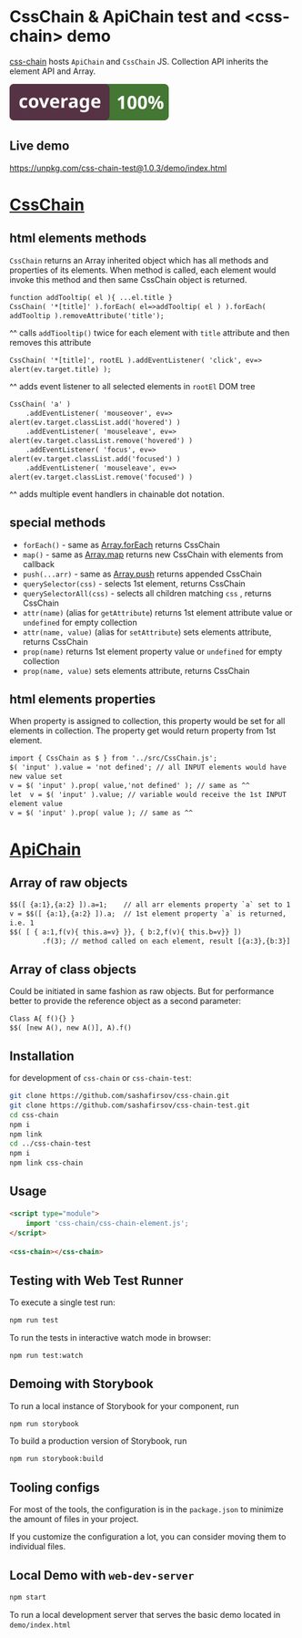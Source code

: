 # CssChain & ApiChain test and \<css-chain> demo

[css-chain](https://github.com/sashafirsov/css-chain.git) hosts `ApiChain` and `CssChain` JS. 
Collection API inherits the element API and Array.

[![coverage][coverage-image]](https://unpkg.com/css-chain-test@1.0.3/coverage/lcov-report/index.html)

## Live demo
https://unpkg.com/css-chain-test@1.0.3/demo/index.html

# [CssChain](https://github.com/sashafirsov/css-chain/blob/main/CssChain.js)
## html elements methods 
`CssChain` returns an Array inherited object which has all methods and properties of its elements.
When method is called, each element would invoke this method and then same CssChain object is returned.

    function addTooltip( el ){ ...el.title }
    CssChain( '*[title]' ).forEach( el=>addTooltip( el ) ).forEach( addTooltip ).removeAttribute('title');
^^ calls `addTiooltip()` twice for each element with `title` attribute and then removes this attribute

    CssChain( '*[title]', rootEL ).addEventListener( 'click', ev=> alert(ev.target.title) );
^^ adds event listener to all selected elements in `rootEl` DOM tree

    CssChain( 'a' )
        .addEventListener( 'mouseover', ev=> alert(ev.target.classList.add('hovered') )
        .addEventListener( 'mouseleave', ev=> alert(ev.target.classList.remove('hovered') )
        .addEventListener( 'focus', ev=> alert(ev.target.classList.add('focused') )
        .addEventListener( 'mouseleave', ev=> alert(ev.target.classList.remove('focused') )
^^ adds multiple event handlers in chainable dot notation.

## special methods
* `forEach()` - same as [Array.forEach](https://developer.mozilla.org/en-US/docs/Web/JavaScript/Reference/Global_Objects/Array/forEach)
  returns CssChain
* `map()` - same as [Array.map](https://developer.mozilla.org/en-US/docs/Web/JavaScript/Reference/Global_Objects/Array/map)
  returns new CssChain with elements from callback
* `push(...arr)` - same as [Array.push](https://developer.mozilla.org/en-US/docs/Web/JavaScript/Reference/Global_Objects/Array/map)
  returns appended CssChain
* `querySelector(css)` - selects 1st element, returns CssChain
* `querySelectorAll(css)` - selects all children matching `css` , returns CssChain
* `attr(name)` (alias for `getAttribute`) returns 1st element attribute value or `undefined` for empty collection
* `attr(name, value)` (alias for `setAttribute`) sets elements attribute, returns CssChain
* `prop(name)`  returns 1st element property value or `undefined` for empty collection
* `prop(name, value)`  sets elements attribute, returns CssChain

## html elements properties
When property is assigned to collection, this property would be set for all elements in collection. 
The property get would return property from 1st element. 

    import { CssChain as $ } from '../src/CssChain.js';
    $( 'input' ).value = 'not defined'; // all INPUT elements would have new value set
    v = $( 'input' ).prop( value,'not defined' ); // same as ^^
    let  v = $( 'input' ).value; // variable would receive the 1st INPUT element value
    v = $( 'input' ).prop( value ); // same as ^^

# [ApiChain](https://github.com/sashafirsov/css-chain/blob/main/ApiChain.js)
## Array of raw objects
    $$([ {a:1},{a:2} ]).a=1;    // all arr elements property `a` set to 1
    v = $$([ {a:1},{a:2} ]).a;  // 1st element property `a` is returned, i.e. 1
    $$( [ { a:1,f(v){ this.a=v} }}, { b:2,f(v){ this.b=v}} ])
            .f(3); // method called on each element, result [{a:3},{b:3}]
## Array of class objects
Could be initiated in same fashion as raw objects. 
But for performance better to provide the reference object as a second parameter:

    Class A{ f(){} }
    $$( [new A(), new A()], A).f()

## Installation
for development of `css-chain` or `css-chain-test`:
```bash
git clone https://github.com/sashafirsov/css-chain.git
git clone https://github.com/sashafirsov/css-chain-test.git
cd css-chain
npm i
npm link
cd ../css-chain-test
npm i
npm link css-chain
```

## Usage

```html
<script type="module">
    import 'css-chain/css-chain-element.js';
</script>

<css-chain></css-chain>
```

## Testing with Web Test Runner

To execute a single test run:

```bash
npm run test
```

To run the tests in interactive watch mode in browser:

```bash
npm run test:watch
```

## Demoing with Storybook

To run a local instance of Storybook for your component, run

```bash
npm run storybook
```

To build a production version of Storybook, run

```bash
npm run storybook:build
```


## Tooling configs

For most of the tools, the configuration is in the `package.json` to minimize the amount of files in your project.

If you customize the configuration a lot, you can consider moving them to individual files.

## Local Demo with `web-dev-server`

```bash
npm start
```

To run a local development server that serves the basic demo located in `demo/index.html`

[coverage-image]:   coverage/coverage.svg
